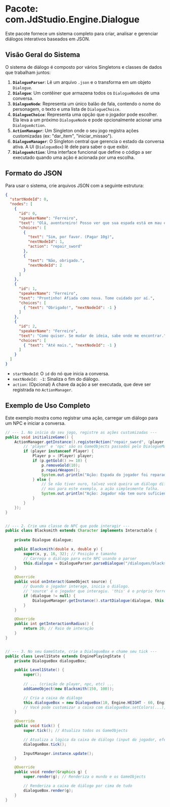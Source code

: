 # Pacote: com.JdStudio.Engine.Dialogue

Este pacote fornece um sistema completo para criar, analisar e gerenciar diálogos interativos baseados em JSON.

## Visão Geral do Sistema

O sistema de diálogo é composto por vários Singletons e classes de dados que trabalham juntos:

1.  **`DialogueParser`**: Lê um arquivo `.json` e o transforma em um objeto `Dialogue`.
2.  **`Dialogue`**: Um contêiner que armazena todos os `DialogueNode`s de uma conversa.
3.  **`DialogueNode`**: Representa um único balão de fala, contendo o nome do personagem, o texto e uma lista de `DialogueChoice`.
4.  **`DialogueChoice`**: Representa uma opção que o jogador pode escolher. Ela leva a um próximo `DialogueNode` e pode opcionalmente acionar uma `DialogueAction`.
5.  **`ActionManager`**: Um Singleton onde o seu jogo registra ações customizadas (ex: "dar_item", "iniciar_missao").
6.  **`DialogueManager`**: O Singleton central que gerencia o estado da conversa ativa. A UI (`DialogueBox`) lê dele para saber o que exibir.
7.  **`DialogueAction`**: Uma interface funcional que define o código a ser executado quando uma ação é acionada por uma escolha.

## Formato do JSON

Para usar o sistema, crie arquivos JSON com a seguinte estrutura:

```json
{
  "startNodeId": 0,
  "nodes": [
    {
      "id": 0,
      "speakerName": "Ferreiro",
      "text": "Olá, aventureiro! Posso ver que sua espada está em mau estado. Gostaria de consertá-la por 10 moedas de ouro?",
      "choices": [
        {
          "text": "Sim, por favor. (Pagar 10g)",
          "nextNodeId": 1,
          "action": "repair_sword"
        },
        {
          "text": "Não, obrigado.",
          "nextNodeId": 2
        }
      ]
    },
    {
      "id": 1,
      "speakerName": "Ferreiro",
      "text": "Prontinho! Afiada como nova. Tome cuidado por aí.",
      "choices": [
        { "text": "Obrigado!", "nextNodeId": -1 }
      ]
    },
    {
      "id": 2,
      "speakerName": "Ferreiro",
      "text": "Como quiser. Se mudar de ideia, sabe onde me encontrar.",
      "choices": [
        { "text": "Até mais.", "nextNodeId": -1 }
      ]
    }
  ]
}
```

-   `startNodeId`: O `id` do nó que inicia a conversa.
-   `nextNodeId: -1`: Sinaliza o fim do diálogo.
-   `action`: (Opcional) A chave da ação a ser executada, que deve ser registrada no `ActionManager`.

## Exemplo de Uso Completo

Este exemplo mostra como registrar uma ação, carregar um diálogo para um NPC e iniciar a conversa.

```java
// --- 1. No início do seu jogo, registre as ações customizadas ---
public void initializeGame() {
    ActionManager.getInstance().registerAction("repair_sword", (player, npc) -> {
        // 'player' e 'npc' são os GameObjects passados pelo DialogueManager
        if (player instanceof Player) {
            Player p = (Player) player;
            if (p.getGold() >= 10) {
                p.removeGold(10);
                p.repairWeapon();
                System.out.println("Ação: Espada do jogador foi reparada!");
            } else {
                // Se não tiver ouro, talvez você queira um diálogo diferente,
                // mas para este exemplo, a ação simplesmente falha.
                System.out.println("Ação: Jogador não tem ouro suficiente.");
            }
        }
    });
}


// --- 2. Crie uma classe de NPC que pode interagir ---
public class Blacksmith extends Character implements Interactable {
    
    private Dialogue dialogue;

    public Blacksmith(double x, double y) {
        super(x, y, 16, 32); // Posição e tamanho
        // Carrega o diálogo para este NPC usando o parser
        this.dialogue = DialogueParser.parseDialogue("/dialogues/blacksmith.json");
    }

    @Override
    public void onInteract(GameObject source) {
        // Quando o jogador interage, inicia o diálogo.
        // 'source' é o jogador que interagiu. 'this' é o próprio ferreiro.
        if (dialogue != null) {
            DialogueManager.getInstance().startDialogue(dialogue, this, source);
        }
    }

    @Override
    public int getInteractionRadius() {
        return 20; // Raio de interação
    }
}


// --- 3. No seu GameState, crie a DialogueBox e chame seu tick ---
public class Level1State extends EnginePlayingState {
    private DialogueBox dialogueBox;

    public Level1State() {
        super();
        
        // ... (criação de player, npc, etc) ...
        addGameObject(new Blacksmith(150, 100));

        // Cria a caixa de diálogo
        this.dialogueBox = new DialogueBox(10, Engine.HEIGHT - 60, Engine.WIDTH - 20, 50);
        // Você pode customizar a caixa com dialogueBox.setColors(...), etc.
    }

    @Override
    public void tick() {
        super.tick(); // Atualiza todos os GameObjects

        // Atualiza a lógica da caixa de diálogo (input do jogador, efeito de texto)
        dialogueBox.tick();

        InputManager.instance.update();
    }

    @Override
    public void render(Graphics g) {
        super.render(g); // Renderiza o mundo e os GameObjects

        // Renderiza a caixa de diálogo por cima de tudo
        dialogueBox.render(g);
    }
}
```